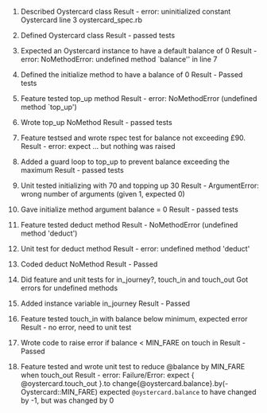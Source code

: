 1. Described Oystercard class
  Result - error: uninitialized constant Oystercard
  line 3 oystercard_spec.rb

2. Defined Oystercard class
  Result - passed tests

3. Expected an Oystercard instance to have a default balance of 0
  Result - error: NoMethodError: undefined method `balance''
  in line 7

4. Defined the initialize method to have a balance of 0
  Result - Passed tests

5. Feature tested top_up method
  Result - error: NoMethodError (undefined method `top_up')

6. Wrote top_up NoMethod
  Result - passed tests

7. Feature testsed and wrote rspec test for balance not exceeding £90.
  Result - error: expect ... but nothing was raised

8. Added a guard loop to top_up to prevent balance exceeding the maximum
  Result - passed tests

9. Unit tested initializing with 70 and topping up 30
  Result - ArgumentError: wrong number of arguments (given 1, expected 0)

10. Gave initialize method argument balance = 0
  Result - passed tests

11. Feature tested deduct method
  Result - NoMethodError (undefined method 'deduct')

12. Unit test for deduct method
  Result - error: undefined method 'deduct'

13. Coded deduct NoMethod
  Result - Passed

14. Did feature and unit tests for in_journey?, touch_in and touch_out
  Got errors for undefined methods

15. Added instance variable in_journey
  Result - Passed

16. Feature tested touch_in with balance below minimum, expected error
  Result - no error, need to unit test

17. Wrote code to raise error if balance < MIN_FARE on touch in
  Result - Passed

18. Feature tested and wrote unit test to reduce @balance by MIN_FARE when touch_out
  Result - error:     Failure/Error: expect { @oystercard.touch_out }.to change{@oystercard.balance}.by(- Oystercard::MIN_FARE)
       expected `@oystercard.balance` to have changed by -1, but was changed by 0
